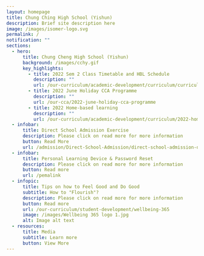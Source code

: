 ```yaml
---
layout: homepage
title: Chung Ching High School (Yishun)
description: Brief site description here
image: /images/isomer-logo.svg
permalink: /
notification: ""
sections:
  - hero:
      title: Chung Cheng High School (Yishun)
      background: /images/cchy.gif
      key_highlights:
        - title: 2022 Sem 2 Class Timetable and HBL Schedule
          description: ""
          url: /our-curriculum/academic-development/curriculum/curriculum-timetable-n-extended-curriculum-programme
        - title: 2022 June Holiday CCA Programme
          description: ""
          url: /our-cca/2022-june-holiday-cca-programme
        - title: 2022 Home-based learning
          description: ""
          url: /our-curriculum/academic-development/curriculum/2022-home-based-learning
  - infobar:
      title: Direct School Admission Exercise
      description: Please click on read more for more information
      button: Read More
      url: /admission/Direct-School-Admission/direct-school-admission-dsa
  - infobar:
      title: Personal Learning Device & Password Reset
      description: Please click on read more for more information
      button: Read more
      url: /pemalink
  - infopic:
      title: Tips on how to Feel Good and Do Good
      subtitle: How to "Flourish"?
      description: Please click on read more for more information
      button: Read more
      url: /our-curriculum/student-development/wellbeing-365
      image: /images/Wellbeing 365 logo 1.jpg
      alt: Image alt text
  - resources:
      title: Media
      subtitle: Learn more
      button: View More
---
```


